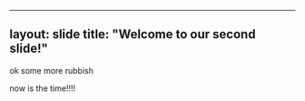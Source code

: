 
---
layout: slide
title: "Welcome to our second slide!"
---
ok some more rubbish

now is the time!!!!

